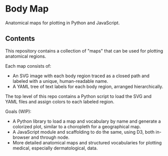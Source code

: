 Body Map
========

Anatomical maps for plotting in Python and JavaScript.

Contents
--------

This repository contains a collection of "maps" that can be used for plotting
anatomical regions.

Each map consists of:

- An SVG image with each body region traced as a closed path and labeled with a
  unique, human-readable name.
- A YAML tree of text labels for each body region, arranged hierarchically.

The top level of this repo contains a Python script to load the SVG and YAML
files and assign colors to each labeled region.

Goals (WIP):

- A Python library to load a map and vocabulary by name and generate a
  colorized plot, similar to a choropleth for a geographical map.
- A JavaScript module and scaffolding to do the same, using D3, both in-browser
  and through node.
- More detailed anatomical maps and structured vocabularies for plotting
  medical, especially dermatological, data.

